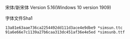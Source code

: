 宋体/新宋体 Version 5.16(Windows 10 version 1909)

字体文件Sha1
```
13a81e63aae736ca2254492dd111d3ace4e9dbe9 *simsun.ttc
91a6e66e7c1139a27b6caa313dc451af36e4e5ed *simsunb.ttf
```

